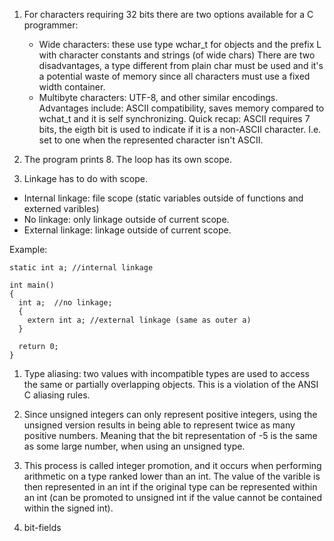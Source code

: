 1.  For characters requiring 32 bits there are two options available for a C
    programmer:
    * Wide characters:  these use type wchar_t for objects and the prefix L with
                        character constants and strings (of wide chars)
                        There are two disadvantages, a type different from plain
                        char must be used and it's a potential waste of memory
                        since all characters must use a fixed width container.
    * Multibyte characters: UTF-8, and other similar encodings. Advantages
                            include: ASCII compatibility, saves memory compared
                            to wchat_t and it is self synchronizing. Quick
                            recap: ASCII requires 7 bits, the eigth bit is used
                            to indicate if it is a non-ASCII character. I.e. set
                            to one when the represented character isn't ASCII.

1.  The program prints 8. The loop has its own scope.

1.  Linkage has to do with scope.
  * Internal linkage: file scope (static variables outside of functions and
                      externed varibles)
  * No linkage: only linkage outside of current scope.
  * External linkage: linkage outside of current scope.

  Example:
  ```
  static int a; //internal linkage

  int main()
  {
    int a;  //no linkage;
    {
      extern int a; //external linkage (same as outer a)
    }

    return 0;
  }
  ```
1.  Type aliasing: two values with incompatible types are used to access the
    same or partially overlapping objects. This is a violation of the ANSI C
    aliasing rules.

1.  Since unsigned integers can only represent positive integers, using the
    unsigned version results in being able to represent twice as many positive
    numbers. Meaning that the bit representation of -5 is the same as some large
    number, when using an unsigned type.

1.  This process is called integer promotion, and it occurs when performing
    arithmetic on a type ranked lower than an int. The value of the varible
    is then represented in an int if the original type can be represented within
    an int (can be promoted to unsigned int if the value cannot be contained
    within the signed int).

1.  bit-fields
